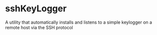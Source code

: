 # sshKeyLogger
 A utility that automatically installs and listens to a simple keylogger on a remote host via the SSH protocol
